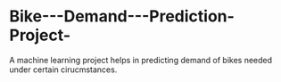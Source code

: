 # Bike---Demand---Prediction-Project-
A machine learning project helps in predicting demand of bikes needed under certain cirucmstances.
